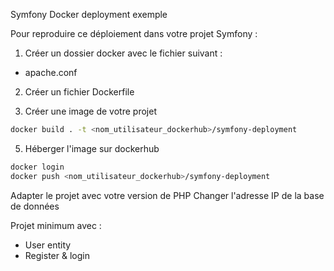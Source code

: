 Symfony Docker deployment exemple

Pour reproduire ce déploiement dans votre projet Symfony :
1. Créer un dossier docker avec le fichier suivant :
- apache.conf

2. Créer un fichier Dockerfile

4. Créer une image de votre projet
```bash
docker build . -t <nom_utilisateur_dockerhub>/symfony-deployment
```

5. Héberger l'image sur dockerhub
```bash
docker login
docker push <nom_utilisateur_dockerhub>/symfony-deployment
```

Adapter le projet avec votre version de PHP
Changer l'adresse IP de la base de données

Projet minimum avec :
- User entity
- Register & login

